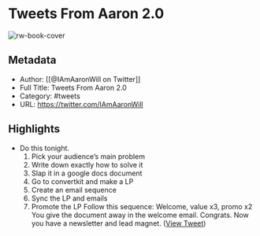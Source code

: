 # Tweets From Aaron 2.0

![rw-book-cover](https://pbs.twimg.com/profile_images/1371138320026177536/FzLPlrhM.jpg)

## Metadata
- Author: [[@IAmAaronWill on Twitter]]
- Full Title: Tweets From Aaron 2.0
- Category: #tweets
- URL: https://twitter.com/IAmAaronWill

## Highlights
- Do this tonight.
  1. Pick your audience’s main problem
  2. Write down exactly how to solve it
  3. Slap it in a google docs document
  4. Go to convertkit and make a LP
  5. Create an email sequence
  6. Sync the LP and emails
  7. Promote the LP
  Follow this sequence: Welcome, value x3, promo x2
  You give the document away in the welcome email.
  Congrats. Now you have a newsletter and lead magnet. ([View Tweet](https://twitter.com/IAmAaronWill/status/1738902370338103631))
